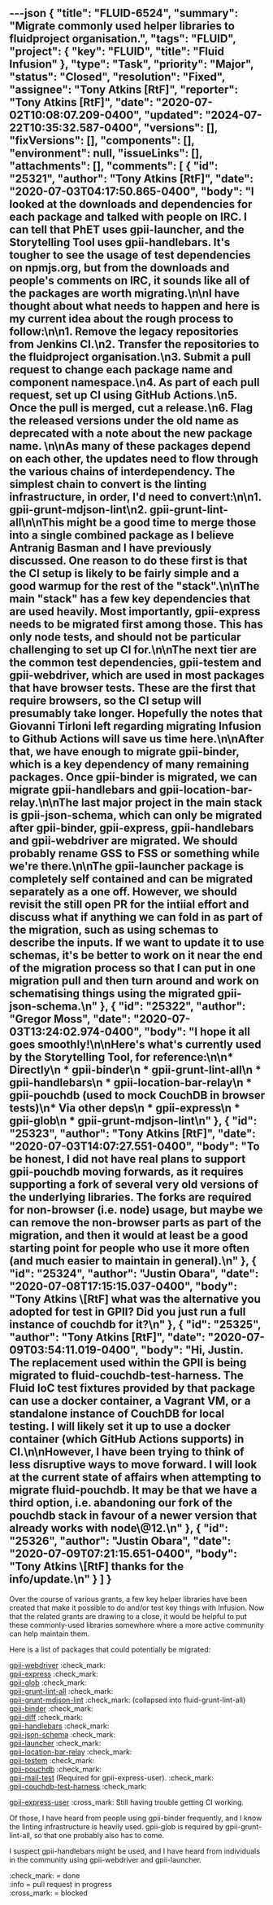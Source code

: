---json
{
  "title": "FLUID-6524",
  "summary": "Migrate commonly used helper libraries to fluidproject organisation.",
  "tags": "FLUID",
  "project": {
    "key": "FLUID",
    "title": "Fluid Infusion"
  },
  "type": "Task",
  "priority": "Major",
  "status": "Closed",
  "resolution": "Fixed",
  "assignee": "Tony Atkins [RtF]",
  "reporter": "Tony Atkins [RtF]",
  "date": "2020-07-02T10:08:07.209-0400",
  "updated": "2024-07-22T10:35:32.587-0400",
  "versions": [],
  "fixVersions": [],
  "components": [],
  "environment": null,
  "issueLinks": [],
  "attachments": [],
  "comments": [
    {
      "id": "25321",
      "author": "Tony Atkins [RtF]",
      "date": "2020-07-03T04:17:50.865-0400",
      "body": "I looked at the downloads and dependencies for each package and talked with people on IRC.  I can tell that PhET uses gpii-launcher, and the Storytelling Tool uses gpii-handlebars.  It's tougher to see the usage of test dependencies on npmjs.org, but from the downloads and people's comments on IRC, it sounds like all of the packages are worth migrating.\n\nI have thought about what needs to happen and here is my current idea about the rough process to follow:\n\n1. Remove the legacy repositories from Jenkins CI.\n2. Transfer the repositories to the fluidproject organisation.\n3. Submit a pull request to change each package name and component namespace.\n4. As part of each pull request, set up CI using GitHub Actions.\n5. Once the pull is merged, cut a release.\n6. Flag the released versions under the old name as deprecated with a note about the new package name.&#x20;\n\nAs many of these packages depend on each other, the updates need to flow through the various chains of interdependency.  The simplest chain to convert is the linting infrastructure, in order, I'd need to convert:\n\n1. gpii-grunt-mdjson-lint\n2. gpii-grunt-lint-all\n\nThis might be a good time to merge those into a single combined package as I believe Antranig Basman and I have previously discussed.  One reason to do these first is that the CI setup is likely to be fairly simple and a good warmup for the rest of the \"stack\".\n\nThe main \"stack\" has a few key dependencies that are used heavily.  Most importantly, gpii-express needs to be migrated first among those.  This has only node tests, and should not be particular challenging to set up CI for.\n\nThe next tier are the common test dependencies, gpii-testem and gpii-webdriver, which are used in most packages that have browser tests.  These are the first that require browsers, so the CI setup will presumably take longer.  Hopefully the notes that Giovanni Tirloni left regarding migrating Infusion to Github Actions will save us time here.\n\nAfter that, we have enough to migrate gpii-binder, which is a key dependency of many remaining packages.  Once gpii-binder is migrated, we can migrate gpii-handlebars and gpii-location-bar-relay.\n\nThe last major project in the main stack is gpii-json-schema, which can only be migrated after gpii-binder, gpii-express, gpii-handlebars and gpii-webdriver are migrated.  We should probably rename GSS to FSS or something while we're there.\n\nThe gpii-launcher package is completely self contained and can be migrated separately as a one off.  However, we should revisit the still open PR for the intiial effort and discuss what if anything we can fold in as part of the migration, such as using schemas to describe the inputs.  If we want to update it to use schemas, it's be better to work on it near the end of the migration process so that I can put in one migration pull and then turn around and work on schematising things using the migrated gpii-json-schema.\n"
    },
    {
      "id": "25322",
      "author": "Gregor Moss",
      "date": "2020-07-03T13:24:02.974-0400",
      "body": "I hope it all goes smoothly!\n\nHere's what's currently used by the Storytelling Tool, for reference:\n\n* Directly\n  * gpii-binder\n  * gpii-grunt-lint-all\n  * gpii-handlebars\n  * gpii-location-bar-relay\n  * **gpii-pouchdb** (used to mock CouchDB in browser tests)\n* Via other deps\n  * gpii-express\n  * gpii-glob\n  * gpii-grunt-mdjson-lint\n"
    },
    {
      "id": "25323",
      "author": "Tony Atkins [RtF]",
      "date": "2020-07-03T14:07:27.551-0400",
      "body": "To be honest, I did not have real plans to support gpii-pouchdb moving forwards, as it requires supporting a fork of several very old versions of the underlying libraries.  The forks are required for non-browser (i.e. node) usage, but maybe we can remove the non-browser parts as part of the migration, and then it would at least be a good starting point for people who use it more often (and much easier to maintain in general).\n"
    },
    {
      "id": "25324",
      "author": "Justin Obara",
      "date": "2020-07-08T17:15:15.037-0400",
      "body": "Tony Atkins \\[RtF] what was the alternative you adopted for test in GPII? Did you just run a full instance of couchdb for it?\n"
    },
    {
      "id": "25325",
      "author": "Tony Atkins [RtF]",
      "date": "2020-07-09T03:54:11.019-0400",
      "body": "Hi, Justin.  The replacement used within the GPII is being migrated to fluid-couchdb-test-harness.  The Fluid IoC test fixtures provided by that package can use a docker container, a Vagrant VM, or a standalone instance of CouchDB for local testing.  I will likely set it up to use a docker container (which GitHub Actions supports) in CI.\n\nHowever, I have been trying to think of less disruptive ways to move forward.  I will look at the current state of affairs when attempting to migrate fluid-pouchdb.  It may be that we have a third option, i.e. abandoning our fork of the pouchdb stack in favour of a newer version that already works with node\\@12.\n"
    },
    {
      "id": "25326",
      "author": "Justin Obara",
      "date": "2020-07-09T07:21:15.651-0400",
      "body": "Tony Atkins \\[RtF] thanks for the info/update.\n"
    }
  ]
}
---
Over the course of various grants, a few key helper libraries have been created that make it possible to do and/or test key things with Infusion.  Now that the related grants are drawing to a close, it would be helpful to put these commonly-used libraries somewhere where a more active community can help maintain them.

Here is a list of packages that could potentially be migrated:

[gpii-webdriver](https://github.com/GPII/gpii-webdriver) :check\_mark:\
[gpii-express](https://github.com/GPII/gpii-express) :check\_mark:\
[gpii-glob](https://github.com/GPII/gpii-glob) :check\_mark:\
[gpii-grunt-lint-all](https://github.com/GPII/gpii-grunt-lint-all) :check\_mark:\
[gpii-grunt-mdjson-lint](https://github.com/GPII/gpii-grunt-mdjson-lint) :check\_mark: (collapsed into fluid-grunt-lint-all)\
[gpii-binder](https://github.com/GPII/gpii-binder) :check\_mark:\
[gpii-diff](https://github.com/GPII/gpii-diff) :check\_mark:\
[gpii-handlebars](https://github.com/GPII/gpii-handlebars) :check\_mark:\
[gpii-json-schema](https://github.com/GPII/gpii-json-schema) :check\_mark:\
[gpii-launcher](https://github.com/GPII/gpii-launcher) :check\_mark:\
[gpii-location-bar-relay](https://github.com/GPII/gpii-location-bar-relay) :check\_mark:\
[gpii-testem](https://github.com/GPII/gpii-testem) :check\_mark:\
[gpii-pouchdb](https://github.com/GPII/gpii-pouchdb) :check\_mark:\
[gpii-mail-test](https://github.com/GPII/gpii-mail-test) (Required for gpii-express-user). :check\_mark:\
[gpii-couchdb-test-harness](https://github.com/GPII/gpii-couchdb-test-harness) :check\_mark:

[gpii-express-user](https://github.com/GPII/gpii-express-user) :cross\_mark: Still having trouble getting CI working.

Of those, I have heard from people using gpii-binder frequently, and I know the linting infrastructure is heavily used. gpii-glob is required by gpii-grunt-lint-all, so that one probably also has to come.

I suspect gpii-handlebars might be used, and I have heard from individuals in the community using gpii-webdriver and gpii-launcher.

:check\_mark: = done\
:info = pull request in progress\
:cross\_mark: = blocked

        